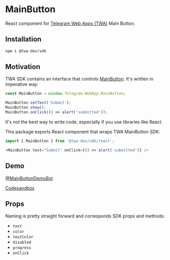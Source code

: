 # MainButton
React component for [Telegram Web Apps (TWA)](https://core.telegram.org/bots/webapps) Main Button.

## Installation
```bash
npm i @twa-dev/sdk
```

## Motivation
TWA SDK contains an interface that controls [MainButton](https://core.telegram.org/bots/webapps#mainbutton). It's written in imperative way:

```js
const MainButton = window.Telegram.WebApp.MainButton;

MainButton.setText('Submit');
MainButton.show();
MainButton.onClick(() => alert('submitted'));
```

It's not the best way to write code, especially if you use libraries like React.

This package exports React component that wraps TWA MainButton SDK:

```js
import { MainButton } from '@twa-dev/sdk/react';

<MainButton text="Submit" onClick={() => alert('submitted')} />
```

## Demo
[@MainButtonDemoBot](https://t.me/MainButtonDemoBot)

[Codesandbox](https://codesandbox.io/s/main-button-demo-732l5z)

## Props
Naming is pretty straight forward and corresponds SDK props and methods:
- `text`
- `color`
- `textColor`
- `disabled`
- `progress`
- `onClick`
